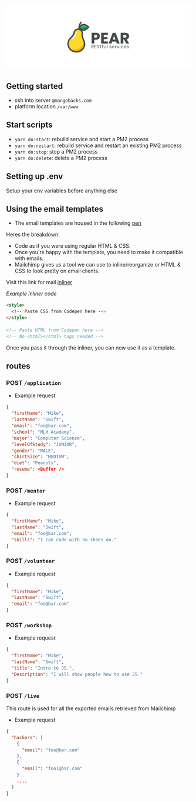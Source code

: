 ![Pear](https://github.com/hackfiu/pear/blob/master/assets/banner.jpg?raw=true)

## Getting started

- ssh into server `@mangohacks.com`
- platform location `/var/www`

## Start scripts

- `yarn do:start`: rebuild service and start a PM2 process
- `yarn do:restart`: rebuild service and restart an existing PM2 process
- `yarn do:stop`: stop a PM2 process
- `yarn do:delete`: delete a PM2 process

## Setting up .env

Setup your env variables before anything else

## Using the email templates

- The email templates are housed in the following [pen](https://codepen.io/dashboard/)

Heres the breakdown:

- Code as if you were using regular HTML & CSS.
- Once you're happy with the template, you need to make it compatible with emails.
- Mailchimp gives us a tool we can use to inline/reorganize or HTML & CSS to look pretty on email clients.

Visit this link for mail [inliner](https://templates.mailchimp.com/resources/inline-css/)

_Example inliner code_

```html
<style>
  <!-- Paste CSS from Codepen here -->
</style>

<!-- Paste HTML from Codepen here -->
<!-- No <html></html> tags needed -->
```

Once you pass it through the inliner, you can now use it as a template.

## routes

### POST `/application`

- Example request

```json
{
  "firstName": "Mike",
  "lastName": "Swift",
  "email": "foo@bar.com",
  "school": "MLH Academy",
  "major": "Computer Science",
  "levelOfStudy": "JUNIOR",
  "gender": "MALE",
  "shirtSize": "MEDIUM",
  "diet": "Peanuts",
  "resume": <Buffer />
}
```

### POST `/mentor`

- Example request

```json
{
  "firstName": "Mike",
  "lastName": "Swift",
  "email": "foo@bar.com",
  "skills": "I can code with no shoes on."
}
```

### POST `/volunteer`

- Example request

```json
{
  "firstName": "Mike",
  "lastName": "Swift",
  "email": "foo@bar.com"
}
```

### POST `/workshop`

- Example request

```json
{
  "firstName": "Mike",
  "lastName": "Swift",
  "title": "Intro to JS.",
  "Description": "I will show people how to use JS."
}
```

### POST `/live`

This route is used for all the exported emails retrieved from Mailchimp

- Example request

```json
{
  "hackers": [
    {
      "email": "foo@bar.com"
    },
    {
      "email": "foo1@bar.com"
    }
    ....
  ]
}
```
